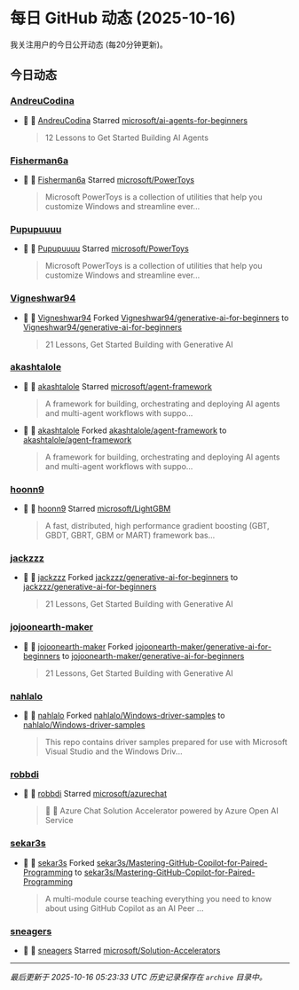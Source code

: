 # 每日 GitHub 动态 (2025-10-16)

我关注用户的今日公开动态 (每20分钟更新)。

## 今日动态

### [AndreuCodina](https://github.com/AndreuCodina)
- 🌟 👤 [AndreuCodina](https://github.com/AndreuCodina) Starred [microsoft/ai-agents-for-beginners](https://github.com/microsoft/ai-agents-for-beginners)
  > 12 Lessons to Get Started Building AI Agents

### [Fisherman6a](https://github.com/Fisherman6a)
- 🌟 👤 [Fisherman6a](https://github.com/Fisherman6a) Starred [microsoft/PowerToys](https://github.com/microsoft/PowerToys)
  > Microsoft PowerToys is a collection of utilities that help you customize Windows and streamline ever...

### [Pupupuuuu](https://github.com/Pupupuuuu)
- 🌟 👤 [Pupupuuuu](https://github.com/Pupupuuuu) Starred [microsoft/PowerToys](https://github.com/microsoft/PowerToys)
  > Microsoft PowerToys is a collection of utilities that help you customize Windows and streamline ever...

### [Vigneshwar94](https://github.com/Vigneshwar94)
- 🍴 👤 [Vigneshwar94](https://github.com/Vigneshwar94) Forked [Vigneshwar94/generative-ai-for-beginners](https://github.com/Vigneshwar94/generative-ai-for-beginners) to [Vigneshwar94/generative-ai-for-beginners](https://github.com/Vigneshwar94/generative-ai-for-beginners)
  > 21 Lessons, Get Started Building with Generative AI 

### [akashtalole](https://github.com/akashtalole)
- 🌟 👤 [akashtalole](https://github.com/akashtalole) Starred [microsoft/agent-framework](https://github.com/microsoft/agent-framework)
  > A framework for building, orchestrating and deploying AI agents and multi-agent workflows with suppo...
- 🍴 👤 [akashtalole](https://github.com/akashtalole) Forked [akashtalole/agent-framework](https://github.com/akashtalole/agent-framework) to [akashtalole/agent-framework](https://github.com/akashtalole/agent-framework)
  > A framework for building, orchestrating and deploying AI agents and multi-agent workflows with suppo...

### [hoonn9](https://github.com/hoonn9)
- 🌟 👤 [hoonn9](https://github.com/hoonn9) Starred [microsoft/LightGBM](https://github.com/microsoft/LightGBM)
  > A fast, distributed, high performance gradient boosting (GBT, GBDT, GBRT, GBM or MART) framework bas...

### [jackzzz](https://github.com/jackzzz)
- 🍴 👤 [jackzzz](https://github.com/jackzzz) Forked [jackzzz/generative-ai-for-beginners](https://github.com/jackzzz/generative-ai-for-beginners) to [jackzzz/generative-ai-for-beginners](https://github.com/jackzzz/generative-ai-for-beginners)
  > 21 Lessons, Get Started Building with Generative AI 

### [jojoonearth-maker](https://github.com/jojoonearth-maker)
- 🍴 👤 [jojoonearth-maker](https://github.com/jojoonearth-maker) Forked [jojoonearth-maker/generative-ai-for-beginners](https://github.com/jojoonearth-maker/generative-ai-for-beginners) to [jojoonearth-maker/generative-ai-for-beginners](https://github.com/jojoonearth-maker/generative-ai-for-beginners)
  > 21 Lessons, Get Started Building with Generative AI 

### [nahlalo](https://github.com/nahlalo)
- 🍴 👤 [nahlalo](https://github.com/nahlalo) Forked [nahlalo/Windows-driver-samples](https://github.com/nahlalo/Windows-driver-samples) to [nahlalo/Windows-driver-samples](https://github.com/nahlalo/Windows-driver-samples)
  > This repo contains driver samples prepared for use with Microsoft Visual Studio and the Windows Driv...

### [robbdi](https://github.com/robbdi)
- 🌟 👤 [robbdi](https://github.com/robbdi) Starred [microsoft/azurechat](https://github.com/microsoft/azurechat)
  > 🤖 💼  Azure Chat Solution Accelerator powered by Azure Open AI Service

### [sekar3s](https://github.com/sekar3s)
- 🍴 👤 [sekar3s](https://github.com/sekar3s) Forked [sekar3s/Mastering-GitHub-Copilot-for-Paired-Programming](https://github.com/sekar3s/Mastering-GitHub-Copilot-for-Paired-Programming) to [sekar3s/Mastering-GitHub-Copilot-for-Paired-Programming](https://github.com/sekar3s/Mastering-GitHub-Copilot-for-Paired-Programming)
  > A multi-module course teaching everything you need to know about using GitHub Copilot as an AI Peer ...

### [sneagers](https://github.com/sneagers)
- 🌟 👤 [sneagers](https://github.com/sneagers) Starred [microsoft/Solution-Accelerators](https://github.com/microsoft/Solution-Accelerators)


---
*最后更新于 2025-10-16 05:23:33 UTC*
*历史记录保存在 `archive` 目录中。*

